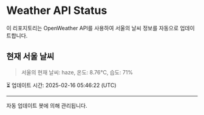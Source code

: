 
# Weather API Status

이 리포지토리는 OpenWeather API를 사용하여 서울의 날씨 정보를 자동으로 업데이트합니다.

## 현재 서울 날씨
> 서울의 현재 날씨: haze, 온도: 8.76°C, 습도: 71%

⏳ 업데이트 시간: 2025-02-16 05:46:22 (UTC)

---
자동 업데이트 봇에 의해 관리됩니다.
